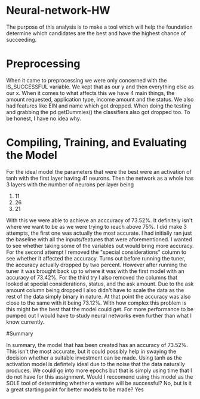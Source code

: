 # Neural-network-HW
 
The purpose of this analysis is to make a tool which will help the foundation determine which candidates are the best and have the highest chance of succeeding. 

# Preprocessing

When it came to preprocessing we were only concerned with the IS_SUCCESSFUL variable. We kept that as our y and then everything else as our x. When it comes to what affects this we have 4 main things, the amount requested, application type, income amount and the status. We also had features like EIN and name which got dropped. When doing the testing and grabbing the pd.getDummies() the classifiers also got dropped too. To be honest, I have no idea why.

# Compiling, Training, and Evaluating the Model

For the ideal model the parameters that were the best were an activation of tanh with the first layer having 41 neurons. Then the network as a whole has 3 layers with the number of neurons per layer being 
1. 11
2. 26
3. 21

With this we were able to achieve an acccuracy of 73.52%. It definitely isn't where we want to be as we were trying to reach above 75%. I did make 3 attempts, the first one was actually the most accurate. I had initially ran just the baseline with all the inputs/features that were aforementioned. I wanted to see whether taking some of the variables out would bring more accuracy. For the second attempt I removed the "special considerations" column to see whether it affected the accuracy. Turns out before running the tuner, the accuracy actually dropped by two percent. However after running the tuner it was brought back up to where it was with the first model with an accuracy of 73.42%. For the third try I also removed the columns that looked at special considerations, status, and the ask amount. Due to the ask amount column being dropped I also didn't have to scale the data as the rest of the data simply binary in nature. At that point the accuracy was also close to the same with it being 73.12%. With how complex this problem is this might be the best that the model could get. For more performance to be pumped out I would have to study neural networks even further than what I know currently.

#Summary

In summary, the model that has been created has an accuracy of 73.52%. This isn't the most accurate, but it could possibly help in swaying the decision whether a suitable investment can be made. Using tanh as the activation model is defintely ideal due to the noise that the data naturally produces. We could go into more epochs but that is simply using time that I do not have for this assignment. Would I reccomend using this model as the SOLE tool of determining whether a venture will be successful? No, but is it a great starting point for better models to be made? Yes
